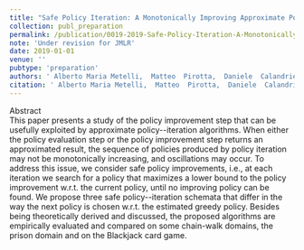 ```yaml
---
title: "Safe Policy Iteration: A Monotonically Improving Approximate Policy Iteration Approach"
collection: publ_preparation
permalink: /publication/0019-2019-Safe-Policy-Iteration-A-Monotonically-Improving-Approximate-Policy-Iteration-Approach
note: 'Under revision for JMLR'
date: 2019-01-01
venue: ''
pubtype: 'preparation'
authors: ' Alberto Maria Metelli,  Matteo  Pirotta,  Daniele  Calandriello, and  Marcello  Restelli'
citation: ' Alberto Maria Metelli,  Matteo  Pirotta,  Daniele  Calandriello, and  Marcello  Restelli&quot;Safe Policy Iteration: A Monotonically Improving Approximate Policy Iteration Approach.&quot; 2019.'
---
```

Abstract
 <br> This paper presents a study of the policy improvement step that can be usefully exploited by approximate policy--iteration algorithms. When either the policy evaluation step or the policy improvement step returns an approximated result, the sequence of policies produced by policy iteration may not be monotonically increasing, and oscillations may occur. To address this issue, we consider safe policy improvements, i.e., at each iteration we search for a policy that maximizes a lower bound to the policy improvement w.r.t. the current policy, until no improving policy can be found. We propose three safe policy--iteration schemata that differ in the way the next policy is chosen w.r.t. the estimated greedy policy. Besides being theoretically derived and discussed, the proposed algorithms are empirically evaluated and compared on some chain-walk domains, the prison domain and on the Blackjack card game. <br> 
